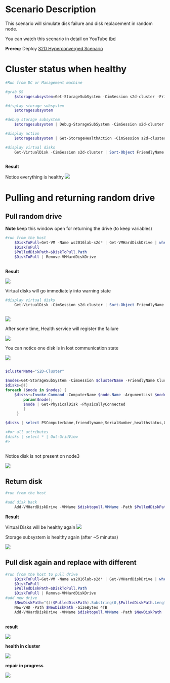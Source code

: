 # Scenario Description

This scenario will simulate disk failure and disk replacement in random node.

You can watch this scenario in detail on YouTube [tbd](http://aka.ms/ws2016labvideos)

**Prereq:** Deploy [S2D Hyperconverged Scenario](/Scenarios/S2D%20Hyperconverged/)

# Cluster status when healthy

````PowerShell
#Run from DC or Management machine

#grab SS
    $storagesubsystem=Get-StorageSubSystem -CimSession s2d-cluster -FriendlyName Cl*

#display storage subsystem
    $storagesubsystem

#debug storage subsystem
    $storagesubsystem | Debug-StorageSubSystem -CimSession s2d-cluster

#display action
    $storagesubsystem | Get-StorageHealthAction -CimSession s2d-cluster

#display virtual disks
    Get-VirtualDisk -CimSession s2d-cluster | Sort-Object FriendlyName
 
````
**Result**

Notice everything is healthy
![](/Scenarios/S2D%20Failures%20simulation/Screenshots/S2D_Healthy.png)


# Pulling and returning random drive

## Pull random drive

**Note** keep this window open for returning the drive (to keep variables)

````PowerShell
#run from the host
    $DiskToPull=Get-VM -Name ws2016lab-s2d* | Get-VMHardDiskDrive | where ControllerLocation -ge 1 | Get-Random
    $DiskToPull
    $PulledDiskPath=$DiskToPull.Path
    $DiskToPull | Remove-VMHardDiskDrive
 
````

**Result**

![](/Scenarios/S2D%20Failures%20simulation/Screenshots/RandomDiskPulledResult.png)

Virtual disks will go immediately into warning state

````PowerShell
#display virtual disks
    Get-VirtualDisk -CimSession s2d-cluster | Sort-Object FriendlyName
 
````

![](/Scenarios/S2D%20Failures%20simulation/Screenshots/RandomDiskPulledResult-VirtualDisks.png)

After some time, Health service will register the failure

![](/Scenarios/S2D%20Failures%20simulation/Screenshots/RandomDiskPulledResult-HealthService.png)


You can notice one disk is in lost communication state

![](/Scenarios/S2D%20Failures%20simulation/Screenshots/RandomDiskPulledResult-DiskLostCommunication.png)

````PowerShell

$clusterName="S2D-Cluster"

$nodes=Get-StorageSubSystem -CimSession $clusterName -FriendlyName Clus* | Get-StorageNode
$disks=@()
foreach ($node in $nodes) {
    $disks+=Invoke-Command -ComputerName $node.Name -ArgumentList $node -ScriptBlock {
        param($node);
        $node | Get-PhysicalDisk -PhysicallyConnected
        }
     }

$disks | select PSComputerName,friendlyname,SerialNumber,healthstatus,OperationalStatus,CanPool,physicallocation,slotnumber | Out-GridView

<#or all attributes
$disks | select * | Out-GridView
#>
 
````

Notice disk is not present on node3

![](/Scenarios/S2D%20Failures%20simulation/Screenshots/RandomDiskPulledResult-DiskNotConnected1.png)

## Return disk

````PowerShell
#run from the host

#add disk back
    Add-VMHardDiskDrive -VMName $disktopull.VMName -Path $PulledDiskPath

````

**Result**

Virtual Disks will be healthy again
![](/Scenarios/S2D%20Failures%20simulation/Screenshots/VirtualDisksHealthy.png)


Storage subsystem is healthy again (after ~5 minutes)

![](/Scenarios/S2D%20Failures%20simulation/Screenshots/SSHealthy.png)

## Pull disk again and replace with different

````PowerShell
#run from the host to pull drive
    $DiskToPull=Get-VM -Name ws2016lab-s2d* | Get-VMHardDiskDrive | where ControllerLocation -ge 1 | Get-Random
    $DiskToPull
    $PulledDiskPath=$DiskToPull.Path
    $DiskToPull | Remove-VMHardDiskDrive
#add new drive
    $NewDiskPath="$(($PulledDiskPath).Substring(0,$PulledDiskPath.Length-5))_NEW.vhdx"
    New-VHD -Path $NewDiskPath -SizeBytes 4TB
    Add-VMHardDiskDrive -VMName $disktopull.VMName -Path $NewDiskPath
 
````

**result**

![](/Scenarios/S2D%20Failures%20simulation/Screenshots/DiskReplaced.png)

**health in cluster**

![](/Scenarios/S2D%20Failures%20simulation/Screenshots/HealthDiskReplaced.png)

**repair in progress**

![](/Scenarios/S2D%20Failures%20simulation/Screenshots/HealthDiskReplacedRepairJob.png)